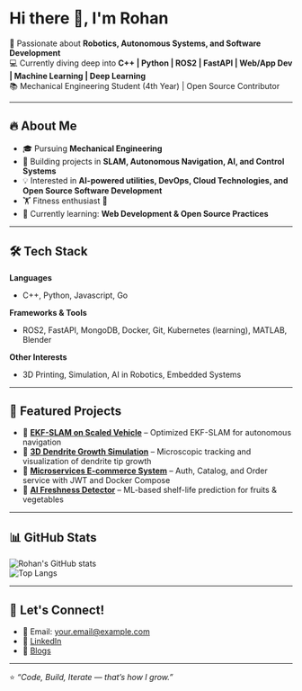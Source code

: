 # Hi there 👋, I'm Rohan  

🚀 Passionate about **Robotics, Autonomous Systems, and Software Development**  
💻 Currently diving deep into **C++ | Python | ROS2 | FastAPI | Web/App Dev | Machine Learning | Deep Learning**  
📚 Mechanical Engineering Student (4th Year) | Open Source Contributor  

---

## 🔥 About Me  
- 🎓 Pursuing **Mechanical Engineering**  
- 🤖 Building projects in **SLAM, Autonomous Navigation, AI, and Control Systems**  
- 💡 Interested in **AI-powered utilities, DevOps, Cloud Technologies, and Open Source Software Development**  
- 🏋️ Fitness enthusiast 💪  
- 🌱 Currently learning: **Web Development & Open Source Practices**  

---

## 🛠️ Tech Stack  
**Languages**  
- C++, Python, Javascript, Go  

**Frameworks & Tools**  
- ROS2, FastAPI, MongoDB, Docker, Git, Kubernetes (learning), MATLAB, Blender  

**Other Interests**  
- 3D Printing, Simulation, AI in Robotics, Embedded Systems  

---

## 📂 Featured Projects  
- 🔷 **[EKF-SLAM on Scaled Vehicle](https://github.com/your-repo)** – Optimized EKF-SLAM for autonomous navigation  
- 🔷 **[3D Dendrite Growth Simulation](https://github.com/your-repo)** – Microscopic tracking and visualization of dendrite tip growth  
- 🔷 **[Microservices E-commerce System](https://github.com/your-repo)** – Auth, Catalog, and Order service with JWT and Docker Compose  
- 🔷 **[AI Freshness Detector](https://github.com/your-repo)** – ML-based shelf-life prediction for fruits & vegetables  

---

## 📊 GitHub Stats  
![Rohan's GitHub stats](https://github-readme-stats.vercel.app/api?username=rohanx01&show_icons=true&theme=radical)  
![Top Langs](https://github-readme-stats.vercel.app/api/top-langs/?username=rohanx01&layout=compact&theme=radical)  

---

## 🤝 Let's Connect!  
- 📧 Email: your.email@example.com  
- 💼 [LinkedIn](www.linkedin.com/in/rohankumar4510)  
- 📝 [Blogs](https://your-portfolio-link.com)  

---

⭐️ *“Code, Build, Iterate — that’s how I grow.”*  
